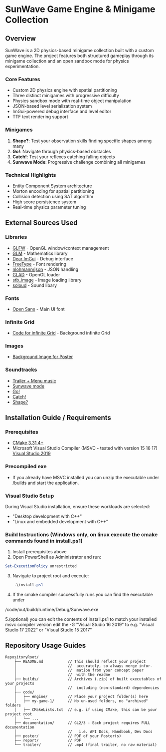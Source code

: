 # SunWave Game Engine & Minigame Collection

## Overview
SunWave is a 2D physics-based minigame collection built with a custom game engine. The project features both structured gameplay through its minigame collection and an open sandbox mode for physics experimentation.

### Core Features
- Custom 2D physics engine with spatial partitioning
- Three distinct minigames with progressive difficulty
- Physics sandbox mode with real-time object manipulation
- JSON-based level serialization system
- ImGui-powered debug interface and level editor
- TTF text rendering support

### Minigames
1. **Shape?**: Test your observation skills finding specific shapes among many
2. **Go!**: Navigate through physics-based obstacles
3. **Catch!**: Test your reflexes catching falling objects
4. **Sunwave Mode**: Progressive challenge combining all minigames

### Technical Highlights
- Entity Component System architecture
- Morton encoding for spatial partitioning
- Collision detection using SAT algorithm
- High score persistence system
- Real-time physics parameter tuning

## External Sources Used

### Libraries
- [GLFW](https://www.glfw.org/) - OpenGL window/context management
- [GLM](https://github.com/g-truc/glm) - Mathematics library
- [Dear ImGui](https://github.com/ocornut/imgui) - Debug interface
- [FreeType](https://freetype.org/) - Font rendering
- [nlohmann/json](https://github.com/nlohmann/json) - JSON handling
- [GLAD](https://glad.dav1d.de/) - OpenGL loader
- [stb_image](https://github.com/nothings/stb) - Image loading library
- [soloud](https://solhsa.com/soloud/index.html) - Sound libary

### Fonts
- [Open Sans](https://fonts.google.com/specimen/Open+Sans) - Main UI font

### Infinite Grid
- [Code for infinite Grid](https://asliceofrendering.com/scene%20helper/2020/01/05/InfiniteGrid/) - Background infinite Grid 

### Images
- [Background Image for Poster](https://pixabay.com/illustrations/sun-water-boho-bohemian-color-8066051/)


### Soundtracks
- [Trailer + Menu music](https://pixabay.com/music/modern-classical-inspiring-piano-music-293598/)
- [Sunwave mode](https://suno.com/song/83f0a130-9eb4-4725-b60e-b6b9da770944)
- [Go!](https://pixabay.com/music/video-games-chiptune-grooving-142242/)
- [Catch!](https://pixabay.com/music/video-games-pixel-dreams-259187/)
- [Shape?](https://pixabay.com/music/upbeat-chill-house-nightlight-251695/)



## Installation Guide / Requirements 


### Prerequisites
- [CMake 3.31.4+](https://github.com/Kitware/CMake/releases/download/v3.31.4/cmake-3.31.4-windows-x86_64.msi)
- Microsoft Visual Studio Compiler (MSVC - tested with version 15 16 17) [Visual Studio 2019](https://aka.ms/vs/16/release/vs_community.exe)

### Precompiled exe
- If you already have MSVC installed you can unzip the executable under /builds and start the application.

### Visual Studio Setup
During Visual Studio installation, ensure these workloads are selected:
- "Desktop development with C++"
- "Linux and embedded development with C++"

### Build Instructions (Windows only, on linux execute the cmake commands found in install.ps1)
1. Install prerequisites above
2. Open PowerShell as Administrator and run:
```powershell
Set-ExecutionPolicy unrestricted
```
3. Navigate to project root and execute:
```powershell
    .\install.ps1
```
4. If the cmake compiler successfully runs you can find the executable under

/code/out/build/runtime/Debug/Sunwave.exe


5.(optional) you can edit the contents of install.ps1 to match your installed msvc compiler version edit the -G "Visual Studio 16 2019" to e.g. "Visual Studio 17 2022" or "Visual Studio 15 2017" 



## Repository Usage Guides

```
RepositoryRoot/
    ├── README.md           // This should reflect your project 
    │                       //  accurately, so always merge infor- 
    │                       //  mation from your concept paper 
    │                       //  with the readme
    ├── builds/             // Archives (.zip) of built executables of your projects
    │                       //  including (non-standard) dependencies
    ├── code/
    │   ├── engine/         // Place your project folder(s) here
    │   ├── my-game-1/      // No un-used folders, no "archived" folders
    │   ├── CMakeLists.txt  // e.g. if using CMake, this can be your project root
    │   └── ...
    ├── documentation/      // GL2/3 - Each project requires FULL documentation  
    │                       //   i.e. API Docs, Handbook, Dev Docs
    ├── poster/             // PDF of your Poster(s)
    ├── report/             // PDF
    └── trailer/            // .mp4 (final trailer, no raw material)
```
